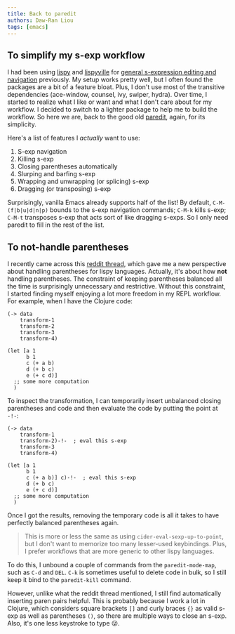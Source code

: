 ```yaml
---
title: Back to paredit
authors: Daw-Ran Liou
tags: [emacs]
---
```


## To simplify my s-exp workflow

I had been using [lispy] and [lispyville] for [general s-expression editing and
navigation][1] previously. My setup works pretty well, but I often found the
packages are a bit of a feature bloat. Plus, I don't use most of the transitive
dependencies (ace-window, counsel, ivy, swiper, hydra). Over time, I started to
realize what I like or want and what I don't care about for my workflow. I
decided to switch to a lighter package to help me to build the workflow. So here
we are, back to the good old [paredit], again, for its simplicity.

Here's a list of features I _actually_ want to use:

1. S-exp navigation
1. Killing s-exp
1. Closing parentheses automatically
1. Slurping and barfing s-exp
1. Wrapping and unwrapping (or splicing) s-exp
1. Dragging (or transposing) s-exp

Surprisingly, vanilla Emacs already supports half of the list! By default,
`C-M-(f|b|u|d|n|p)` bounds to the s-exp navigation commands; `C-M-k` kills
s-exp; `C-M-t` transposes s-exp that acts sort of like dragging s-exps. So I
only need paredit to fill in the rest of the list.

## To not-handle parentheses

I recently came across this [reddit thread][2], which gave me a new perspective
about handling parentheses for lispy languages. Actually, it's about how __not__
handling parentheses. The constraint of keeping parentheses balanced all the
time is surprisingly unnecessary and restrictive. Without this constraint, I
started finding myself enjoying a lot more freedom in my REPL workflow. For
example, when I have the Clojure code:

```
(-> data
    transform-1
    transform-2
    transform-3
    transform-4)

(let [a 1
      b 1
      c (+ a b)
      d (+ b c)
      e (+ c d)]
  ;; some more computation
  )
```

To inspect the transformation, I can temporarily insert unbalanced closing
parentheses and code and then evaluate the code by putting the point at `-!-`:

```
(-> data
    transform-1
    transform-2)-!-  ; eval this s-exp
    transform-3
    transform-4)

(let [a 1
      b 1
      c (+ a b)] c)-!-  ; eval this s-exp
      d (+ b c)
      e (+ c d)]
  ;; some more computation
  )
```

Once I got the results, removing the temporary code is all it takes to have
perfectly balanced parentheses again.

> This is more or less the same as using `cider-eval-sexp-up-to-point`, but I
> don't want to memorize too many lesser-used keybindings. Plus, I prefer
> workflows that are more generic to other lispy languages.

To do this, I unbound a couple of commands from the `paredit-mode-map`, such as
`C-d` and `DEL`. `C-k` is sometimes useful to delete code in bulk, so I still
keep it bind to the `paredit-kill` command.

However, unlike what the reddit thread mentioned, I still find automatically
inserting paren pairs helpful. This is probably because I work a lot in Clojure,
which considers square brackets `[]` and curly braces `{}` as valid s-exp as
well as parentheses `()`, so there are multiple ways to close an s-exp. Also,
it's one less keystroke to type 😛.

[paredit]:https://www.emacswiki.org/emacs/ParEdit
[lispy]:https://github.com/abo-abo/lispy
[lispyville]:https://github.com/noctuid/lispyville

[1]:/blog/my-emacs-clojure-dev-env-overview.md#lispy-lispyville-general-lisp-s-expression-editing
[2]:https://www.reddit.com/r/emacs/comments/l7khmk/what_key_binding_scheme_do_you_use_to_handle/gl9fcqs?utm_source=share&utm_medium=web2x&context=3

<!--  LocalWords:  paredit lispy lispyville swiper exps
 -->

